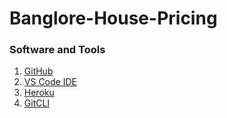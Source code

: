# Banglore-House-Pricing

### Software and Tools

1. [GitHub](https://github.com/AmirSahil/Banglore-House-Pricing)
2. [VS Code IDE](https://code.visualstudio.com/)
3. [Heroku](https://heroku.com/)
4. [GitCLI](https://git-scm.com/downloads)
